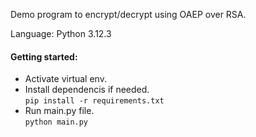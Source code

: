 Demo program to encrypt/decrypt using OAEP over RSA.

Language: Python 3.12.3

#### Getting started:
- Activate virtual env.
- Install dependencis if needed.
  </br>
  `pip install -r requirements.txt`
- Run main.py file.
  </br>
  `python main.py`